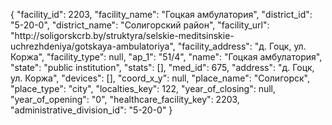 {
    "facility_id": 2203,
    "facility_name": "Гоцкая амбулатория",
    "district_id": "5-20-0",
    "district_name": "Солигорский район",
    "facility_url": "http:\/\/soligorskcrb.by\/struktyra\/selskie-meditsinskie-uchrezhdeniya\/gotskaya-ambulatoriya",
    "facility_address": "д. Гоцк, ул. Коржа",
    "facility_type": null,
    "ap_1": "51\/4",
    "name": "Гоцкая амбулатория",
    "state": "public institution",
    "stats": [],
    "med_id": 675,
    "address": "д. Гоцк, ул. Коржа",
    "devices": [],
    "coord_x_y": null,
    "place_name": "Солигорск",
    "place_type": "city",
    "localties_key": 122,
    "year_of_closing": null,
    "year_of_opening": "0",
    "healthcare_facility_key": 2203,
    "administrative_division_id": "5-20-0"
}